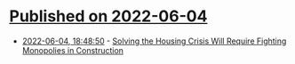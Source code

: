 # [Published on 2022-06-04](index.md)

* [2022-06-04, 18:48:50](https://news.ycombinator.com/item?id=31623842) - [Solving the Housing Crisis Will Require Fighting Monopolies in Construction](https://www.minneapolisfed.org/research/working-papers/solving-the-housing-crisis-will-require-fighting-monopolies-in-construction)
